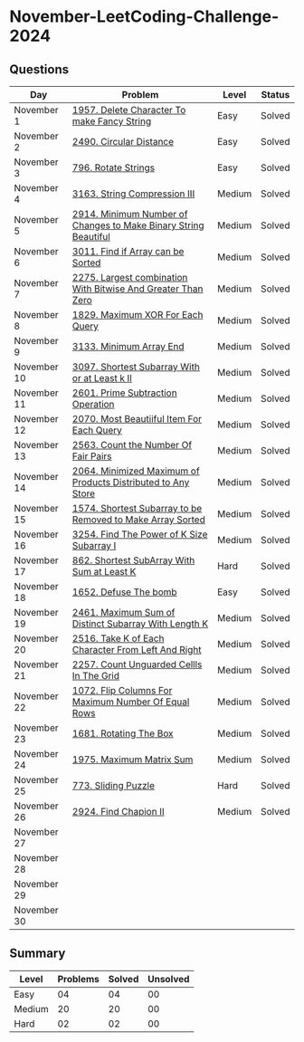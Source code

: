 # November-LeetCoding-Challenge-2024

## Questions
| Day | Problem | Level | Status |
| --- | --- | --- | --- |
| November 1 | [1957. Delete Character To make Fancy String](https://leetcode.com/problems/delete-characters-to-make-fancy-string/) | Easy | Solved |
| November 2 | [2490. Circular Distance](https://leetcode.com/problems/circular-sentence/) | Easy | Solved |
| November 3 | [796. Rotate Strings](https://leetcode.com/problems/rotate-string/) | Easy | Solved |
| November 4 | [3163. String Compression III](https://leetcode.com/problems/string-compression-iii/description/) | Medium | Solved |
| November 5 | [2914. Minimum Number of Changes to Make Binary String Beautiful](https://leetcode.com/problems/minimum-number-of-changes-to-make-binary-string-beautiful/description/) | Medium | Solved |
| November 6 | [3011. Find if Array can be Sorted](https://leetcode.com/problems/find-if-array-can-be-sorted/) | Medium | Solved |
| November 7 | [2275. Largest combination With Bitwise And Greater Than Zero](https://leetcode.com/problems/largest-combination-with-bitwise-and-greater-than-zero/description/) | Medium | Solved |
| November 8 | [1829. Maximum XOR For Each Query](https://leetcode.com/problems/maximum-xor-for-each-query/) | Medium | Solved |
| November 9 | [3133. Minimum Array End](https://leetcode.com/problems/minimum-array-end/description/) | Medium | Solved |
| November 10 | [3097. Shortest Subarray With or at Least k II](https://leetcode.com/problems/shortest-subarray-with-or-at-least-k-ii/) | Medium | Solved |
| November 11 | [2601. Prime Subtraction Operation](https://leetcode.com/problems/prime-subtraction-operation/) | Medium | Solved |
| November 12 | [2070. Most Beautiiful Item For Each Query](https://leetcode.com/problems/most-beautiful-item-for-each-query/) | Medium | Solved |
| November 13 | [2563. Count the Number Of Fair Pairs](https://leetcode.com/problems/count-the-number-of-fair-pairs/) | Medium | Solved |
| November 14 | [2064. Minimized Maximum of Products Distributed to Any Store](https://leetcode.com/problems/minimized-maximum-of-products-distributed-to-any-store/) | Medium | Solved |
| November 15 | [1574. Shortest Subarray to be Removed to Make Array Sorted](https://leetcode.com/problems/shortest-subarray-to-be-removed-to-make-array-sorted/description/) | Medium | Solved |
| November 16 | [3254. Find The Power of K Size Subarray I](https://leetcode.com/problems/find-the-power-of-k-size-subarrays-i/) | Medium | Solved |
| November 17 | [862. Shortest SubArray With Sum at Least K](https://leetcode.com/problems/shortest-subarray-with-sum-at-least-k/) | Hard | Solved |
| November 18 | [1652. Defuse The bomb](https://leetcode.com/problems/defuse-the-bomb/) | Easy | Solved |
| November 19 | [2461. Maximum Sum of Distinct Subarray With Length K](https://leetcode.com/problems/maximum-sum-of-distinct-subarrays-with-length-k/description/) | Medium | Solved |
| November 20 | [2516. Take K of Each Character From Left And Right](https://leetcode.com/problems/take-k-of-each-character-from-left-and-right/description/) | Medium | Solved |
| November 21 | [2257. Count Unguarded Cellls In The Grid](https://leetcode.com/problems/count-unguarded-cells-in-the-grid/description/) | Medium | Solved |
| November 22 | [1072. Flip Columns For Maximum Number Of Equal Rows](https://leetcode.com/problems/flip-columns-for-maximum-number-of-equal-rows/description/) | Medium | Solved |
| November 23 | [1681. Rotating The Box](https://leetcode.com/problems/rotating-the-box/description/) | Medium | Solved |
| November 24 | [1975. Maximum Matrix Sum](https://leetcode.com/problems/maximum-matrix-sum/) | Medium | Solved |
| November 25 | [773. Sliding Puzzle](https://leetcode.com/problems/sliding-puzzle/) | Hard | Solved |
| November 26 | [2924. Find Chapion II](https://leetcode.com/problems/find-champion-ii/) | Medium | Solved |
| November 27 | []() |  |  |
| November 28 | []() |  |  |
| November 29 | []() |  |  |
| November 30 | []() |  |  |




## Summary
| Level  | Problems | Solved | Unsolved |
| ---    | --- | --- | --- |
| Easy   | 04 | 04 | 00 |
| Medium | 20 | 20 | 00 |
| Hard   | 02 | 02 | 00 |
